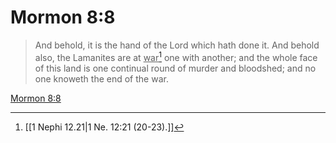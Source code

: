 # Mormon 8:8

> And behold, it is the hand of the Lord which hath done it. And behold also, the Lamanites are at <u>war</u>[^a] one with another; and the whole face of this land is one continual round of murder and bloodshed; and no one knoweth the end of the war.

[Mormon 8:8](https://www.churchofjesuschrist.org/study/scriptures/bofm/morm/8?lang=eng&id=p8#p8)


[^a]: [[1 Nephi 12.21|1 Ne. 12:21 (20-23).]]
